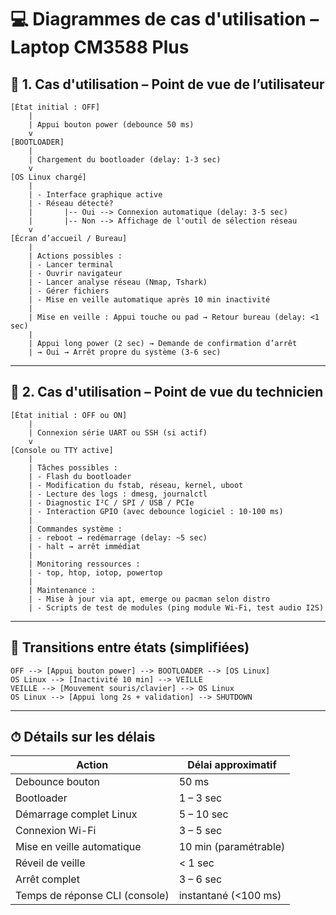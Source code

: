 
# 💻 Diagrammes de cas d'utilisation – Laptop CM3588 Plus

## 🎯 1. Cas d'utilisation – Point de vue de l’utilisateur

```
[État initial : OFF]
    |
    | Appui bouton power (debounce 50 ms)
    v
[BOOTLOADER]
    |
    | Chargement du bootloader (delay: 1-3 sec)
    v
[OS Linux chargé]
    |
    | - Interface graphique active
    | - Réseau détecté?
    |       |-- Oui --> Connexion automatique (delay: 3-5 sec)
    |       |-- Non --> Affichage de l'outil de sélection réseau
    v
[Écran d’accueil / Bureau]
    |
    | Actions possibles :
    | - Lancer terminal
    | - Ouvrir navigateur
    | - Lancer analyse réseau (Nmap, Tshark)
    | - Gérer fichiers
    | - Mise en veille automatique après 10 min inactivité
    |
    | Mise en veille : Appui touche ou pad → Retour bureau (delay: <1 sec)
    |
    | Appui long power (2 sec) → Demande de confirmation d’arrêt
    | → Oui → Arrêt propre du système (3-6 sec)
```

---

## 🧰 2. Cas d'utilisation – Point de vue du technicien

```
[État initial : OFF ou ON]
    |
    | Connexion série UART ou SSH (si actif)
    v
[Console ou TTY active]
    |
    | Tâches possibles :
    | - Flash du bootloader
    | - Modification du fstab, réseau, kernel, uboot
    | - Lecture des logs : dmesg, journalctl
    | - Diagnostic I²C / SPI / USB / PCIe
    | - Interaction GPIO (avec debounce logiciel : 10-100 ms)
    |
    | Commandes système :
    | - reboot → redémarrage (delay: ~5 sec)
    | - halt → arrêt immédiat
    |
    | Monitoring ressources :
    | - top, htop, iotop, powertop
    |
    | Maintenance :
    | - Mise à jour via apt, emerge ou pacman selon distro
    | - Scripts de test de modules (ping module Wi-Fi, test audio I2S)
```

---

## 🔁 Transitions entre états (simplifiées)

```
OFF --> [Appui bouton power] --> BOOTLOADER --> [OS Linux]
OS Linux --> [Inactivité 10 min] --> VEILLE
VEILLE --> [Mouvement souris/clavier] --> OS Linux
OS Linux --> [Appui long 2s + validation] --> SHUTDOWN
```

---

## ⏱ Détails sur les délais

| Action                          | Délai approximatif     |
|---------------------------------|-------------------------|
| Debounce bouton                 | 50 ms                  |
| Bootloader                      | 1 – 3 sec              |
| Démarrage complet Linux         | 5 – 10 sec             |
| Connexion Wi-Fi                 | 3 – 5 sec              |
| Mise en veille automatique      | 10 min (paramétrable)  |
| Réveil de veille                | < 1 sec                |
| Arrêt complet                   | 3 – 6 sec              |
| Temps de réponse CLI (console)  | instantané (<100 ms)   |
